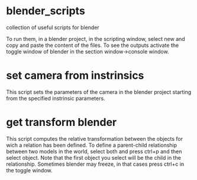 # blender_scripts
collection of useful scripts for blender

To run them, in a blender project, in the scripting window, select new and copy and paste the content of the files. To see the outputs activate the toggle window of blender in the section window->console window. 

# set camera from instrinsics
This script sets the parameters of the camera in the blender project starting from the specified instrinsic parameters.

# get transform blender
This script computes the relative transformation between the objects for wich a relation has been defined. 
To define a parent-child relationship between two models in the world, select both and press ctrl+p and then select object. Note that the first object you select will be the child in the relationship. Sometimes blender may freeze, in that cases press ctrl+c in the toggle window. 
